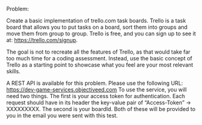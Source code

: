 Problem:

Create a basic implementation of trello.com task boards.  Trello is a task board that allows you to put tasks on a board, sort them into groups and move them from group to group.  Trello is free, and you can sign up to see it at: https://trello.com/signup.

The goal is not to recreate all the features of Trello, as that would take far too much time for a coding assessment.  Instead, use the basic concept of Trello as a starting point to showcase what you feel are your most relevant skills. 


A REST API is available for this problem.  Please use the following URL: https://dev-game-services.objectiveed.com
To use the service, you will need two things.  The first is your access token for authentication.  Each request should have in its header the key-value pair of “Access-Token” -> XXXXXXXXX.  The second is your boardId.  Both of these will be provided to you in the email you were sent with this test.